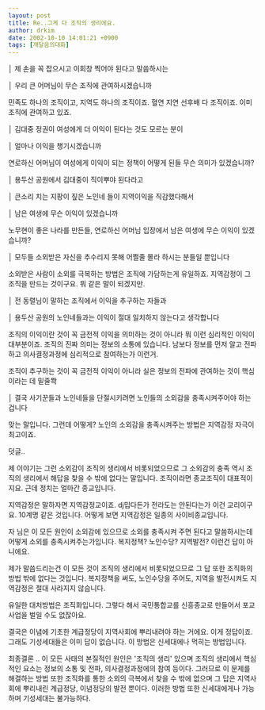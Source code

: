 ```yaml
---
layout: post
title: Re..그게 다 조직의 생리에요.
author: drkim
date: 2002-10-10 14:01:21 +0900
tags: [깨달음의대화]
---
```

│ 제 손을 꼭 잡으시고 이회창 찍어야 된다고 말씀하시는
  
│ 우리 큰 어머님이 무슨 조직에 관여하시겠습니까
  

  
민족도 하나의 조직이고, 지역도 하나의 조직이죠. 혈연 지연 선후배 다 조직이죠. 이미 조직에 관여하고 있죠.
  

  
│ 김대중 정권이 여성에게 더 이익이 된다는 것도 모르는 분이
  
│ 얼마나 이익을 챙기시겠습니까
  

  
연로하신 어머님이 여성에게 이익이 되는 정책이 어떻게 된들 무슨 의미가 있겠습니까?
  

  
│ 용두산 공원에서 김대중이 직이뿌야 된다라고
  
│ 큰소리 치는 지팡이 짚은 노인네 들이 지역이익을 직감했다해서
  
│ 남은 여생에 무슨 이익이 있겠습니까
  

  
노무현이 좋은 나라를 만든들, 연로하신 어머님 입장에서 남은 여생에 무슨 이익이 있겠습니까?
  

  
│ 모두들 소외받은 자신을 추수리지 못해 어쩔줄 몰라 하시는 분들일 뿐입니다
  

  
소외받은 사람이 소외를 극복하는 방법은 조직에 가담하는게 유일하죠. 지역감정이 그 조직을 만드는 것이구요. 뭐 같은 말이 되겠지만.
  

  
│ 전 동렬님이 말하는 조직에서 이익을 추구하는 자들과
  
│ 용두산 공원의 노인네들과는 이익이 절대 일치하지 않는다고 생각합니다
  

  
조직의 이익이란 것이 꼭 금전적 이익을 의미하는 것이 아니라 뭐 이런 심리적인 이익이 대부분이죠. 조직의 진짜 의미는 정보의 소통에 있습니다. 남보다 정보를 먼저 알고 전파하고 의사결정과정에 심리적으로 참여하는가 이런거.
  

  
조직이 추구하는 것이 꼭 금전적 이익이 아니라 실은 정보의 전파에 관여하는 것이 핵심이라는 데 밑줄쫙
  

  
│ 결국 사기꾼들과 노인네들을 단절시키려면 노인들의 소외감을 충족시켜주어야 하는 겁니다
  

  
맞는 말입니다. 그런데 어떻게? 노인의 소외감을 충족시켜주는 방법은 지역감정 자극이 최고이죠.
  

  

  
덧글..
  
제 이야기는 그런 소외감이 조직의 생리에서 비롯되었으므로 그 소외감의 충족 역시 조직의 생리에서 해답을 찾을 수 밖에 없다는 말입니다. 조직이라면 종교조직이 대표적이지요. 근데 정치는 얼마간 종교입니다.
  

  
지역감정은 말하자면 지역감정교이죠. dj밉다든가 전라도는 안된다는가 이건 교리이구요. 10계명 같은 것입니다. 어떻게 보면 지역감정은 일종의 사이비종교입니다.
  

  
자 님은 이 모든 원인이 소외감에 있으므로 소외를 충족시켜 주면 된다고 말씀하시는데 어떻게 소외를 충족시켜주는가입니다. 복지정책? 노인수당? 지역발전? 이런건 답이 아니에요.
  

  
제가 말씀드리는건 이 모든 것이 조직의 생리에서 비롯되었으므로 그 답 또한 조직화의 방법 밖에 없다는 것입니다. 복지정책을 써도, 노인수당을 주어도, 지역을 발전시켜도 지역감정은 절대 사라지지 않습니다.
  

  
유일한 대처방법은 조직화입니다. 그렇다 해서 국민통합교를 신흥종교로 만들어서 포교사업을 벌일 수도 없잖아요.
  

  
결국은 이념에 기초한 계급정당이 지역사회에 뿌리내려야 하는 거에요. 이게 정답이죠. 그래도 기성세대들은 이미 답이 없습니다. 이 방법은 신세대에나 먹히는 방법입니다.
  

  

  
최종결론 .. 이 모든 사태의 본질적인 원인은 '조직의 생리' 있으며 조직의 생리에서 핵심적인 요소는 정보의 소통 및 전파, 의사결정과정에의 참여 등이다. 그러므로 이 문제를 해결하는 방법 또한 조직화를 통한 소외의 극복에서 찾을 수 밖에 없으며 그 답은 지역사회에 뿌리내린 계급정당, 이념정당의 발전 뿐이다. 이러한 방법 또한 신세대에게나 가능하며 기성세대는 불가능하다.